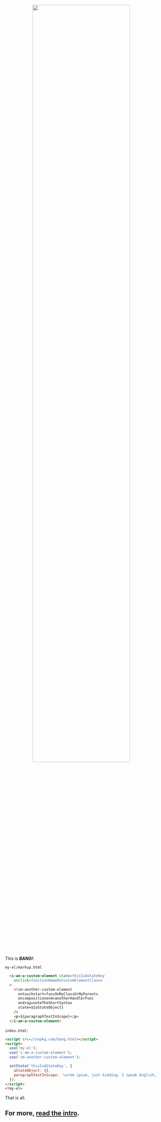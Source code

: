 <p align=center>
  <img width=80% 
    src=https://github.com/i5ik/bang/raw/main/.github/BANG!%20logo%20tomato-whitesmoke%20(1).png
    src=https://github.com/i5ik/bang/raw/main/.github/BANG!%20logo%20mediumseagreen-mincream.png
  >
</p>

This is ***BANG!***:

`my-el/markup.html`
```html
  <i-am-a-custom-element state=thisIsAStateKey
    onclick=functionNameOnCustomElementClass>
  >
    <!im-another-custom-element
      ontouchstart=funcOnMyClassOrMyParents
      oncompositionend=anotherHandlerFunc
      ondrag=noteTheShortSyntax
      state=${aStateObject}
    />
    <p>${paragraphTextInScope}</p>
  </i-am-a-custom-element>
```

`index.html`:
```html
<script src=//unpkg.com/bang.html></script>
<script>
  use('my-el');
  use('i-am-a-custom-element');
  use('im-another-custom-element');

  setState('thisIsAStateKey', {
    aStateObject: {},
    paragraphTextInScope: `Lorem ipsum, just kidding. I speak English, not Latin. Har har har.`
  });
</script>
<!my-el>
```

That is all. 

For more, [read the intro](INTRO.md).
------------------------------------------------------------------

